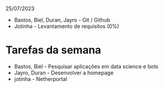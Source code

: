 25/07/2023
-  Bastos, Biel, Duran, Jayro  - Git / Github
-  Jotinha - Levantamento de requisitos (0%)

# Tarefas da semana
- Bastos, Biel - Pesquisar aplicações em data science e bots
- Jayro, Duran - Desenvolver a homepage
- jotinha - Netherportal